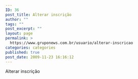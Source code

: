 ```yaml
---
ID: 36
post_title: Alterar inscrição
author: ""
tags: ""
post_excerpt: ""
layout: page
permalink: >
  https://www.gruponews.com.br/usuario/alterar-inscricao
categories: categories
published: true
post_date: 2009-11-23 16:16:12
---
```

Alterar inscrição
